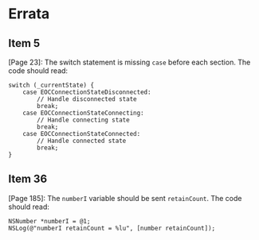 # Errata

## Item 5

[Page 23]: The switch statement is missing `case` before each section. The code should read:

```objc
switch (_currentState) {
    case EOCConnectionStateDisconnected:
        // Handle disconnected state
        break;
    case EOCConnectionStateConnecting:
        // Handle connecting state
        break;
    case EOCConnectionStateConnected:
        // Handle connected state
        break;
}
```

## Item 36

[Page 185]: The `numberI` variable should be sent `retainCount`. The code should read:

```objc
NSNumber *numberI = @1;
NSLog(@"numberI retainCount = %lu", [number retainCount]);
```
